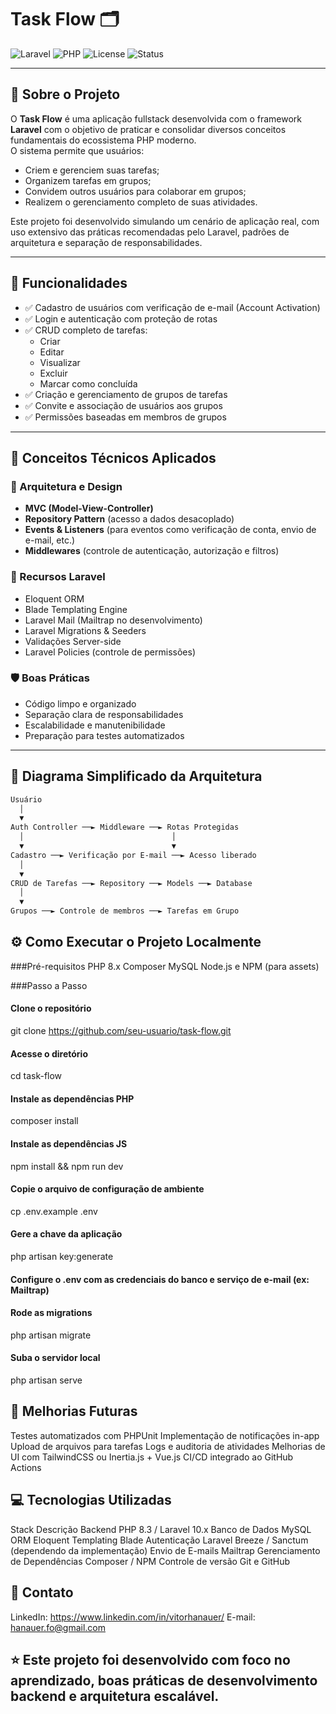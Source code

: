 # Task Flow 🗂️

![Laravel](https://img.shields.io/badge/Laravel-10.x-red)
![PHP](https://img.shields.io/badge/PHP-8.x-blue)
![License](https://img.shields.io/badge/license-MIT-green)
![Status](https://img.shields.io/badge/status-Em%20desenvolvimento-yellow)

---

## 📖 Sobre o Projeto

O **Task Flow** é uma aplicação fullstack desenvolvida com o framework **Laravel** com o objetivo de praticar e consolidar diversos conceitos fundamentais do ecossistema PHP moderno.  
O sistema permite que usuários:

- Criem e gerenciem suas tarefas;
- Organizem tarefas em grupos;
- Convidem outros usuários para colaborar em grupos;
- Realizem o gerenciamento completo de suas atividades.

Este projeto foi desenvolvido simulando um cenário de aplicação real, com uso extensivo das práticas recomendadas pelo Laravel, padrões de arquitetura e separação de responsabilidades.

---

## 🚀 Funcionalidades

- ✅ Cadastro de usuários com verificação de e-mail (Account Activation)
- ✅ Login e autenticação com proteção de rotas
- ✅ CRUD completo de tarefas:
  - Criar
  - Editar
  - Visualizar
  - Excluir
  - Marcar como concluída
- ✅ Criação e gerenciamento de grupos de tarefas
- ✅ Convite e associação de usuários aos grupos
- ✅ Permissões baseadas em membros de grupos

---

## 🧪 Conceitos Técnicos Aplicados

### 🔧 Arquitetura e Design

- **MVC (Model-View-Controller)**
- **Repository Pattern** (acesso a dados desacoplado)
- **Events & Listeners** (para eventos como verificação de conta, envio de e-mail, etc.)
- **Middlewares** (controle de autenticação, autorização e filtros)

### 🔨 Recursos Laravel

- Eloquent ORM
- Blade Templating Engine
- Laravel Mail (Mailtrap no desenvolvimento)
- Laravel Migrations & Seeders
- Validações Server-side
- Laravel Policies (controle de permissões)

### 🛡️ Boas Práticas

- Código limpo e organizado
- Separação clara de responsabilidades
- Escalabilidade e manutenibilidade
- Preparação para testes automatizados

---

## 🧱 Diagrama Simplificado da Arquitetura

```txt
Usuário
  │
  ▼
Auth Controller ──► Middleware ──► Rotas Protegidas
  │                                 │
  ▼                                 ▼
Cadastro ──► Verificação por E-mail ──► Acesso liberado
  │
  ▼
CRUD de Tarefas ──► Repository ──► Models ──► Database
  │
  ▼
Grupos ──► Controle de membros ──► Tarefas em Grupo
```
## ⚙️ Como Executar o Projeto Localmente
###Pré-requisitos
PHP 8.x
Composer
MySQL
Node.js e NPM (para assets)

###Passo a Passo

#### Clone o repositório
git clone https://github.com/seu-usuario/task-flow.git

#### Acesse o diretório
cd task-flow

#### Instale as dependências PHP
composer install

#### Instale as dependências JS
npm install && npm run dev

#### Copie o arquivo de configuração de ambiente
cp .env.example .env

#### Gere a chave da aplicação
php artisan key:generate

#### Configure o .env com as credenciais do banco e serviço de e-mail (ex: Mailtrap)

#### Rode as migrations
php artisan migrate

#### Suba o servidor local
php artisan serve

## 🎯 Melhorias Futuras
Testes automatizados com PHPUnit
Implementação de notificações in-app
Upload de arquivos para tarefas
Logs e auditoria de atividades
Melhorias de UI com TailwindCSS ou Inertia.js + Vue.js
CI/CD integrado ao GitHub Actions

## 💻 Tecnologias Utilizadas
Stack	Descrição
Backend	PHP 8.3 / Laravel 10.x
Banco de Dados	MySQL
ORM	Eloquent
Templating	Blade
Autenticação	Laravel Breeze / Sanctum (dependendo da implementação)
Envio de E-mails	Mailtrap
Gerenciamento de Dependências	Composer / NPM
Controle de versão	Git e GitHub

## 📩 Contato
LinkedIn: https://www.linkedin.com/in/vitorhanauer/
E-mail: hanauer.fo@gmail.com

## ⭐ Este projeto foi desenvolvido com foco no aprendizado, boas práticas de desenvolvimento backend e arquitetura escalável.

